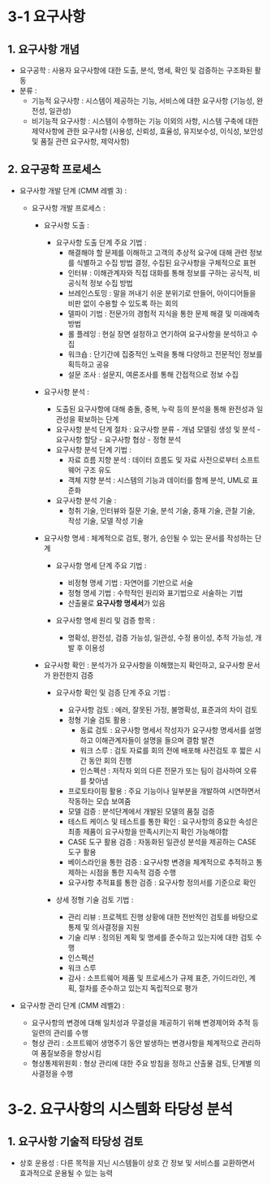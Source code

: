# 3-1 요구사항

## 1. 요구사항 개념
- 요구공학 : 사용자 요구사항에 대한 도출, 분석, 명세, 확인 및 검증하는 구조화된 활동
- 분류 :
    - 기능적 요구사항 : 시스템이 제공하는 기능, 서비스에 대한 요구사항 (기능성, 완전성, 일관성)
    - 비기능적 요구사항 : 시스템이 수행하는 기능 이외의 사항, 시스템 구축에 대한 제약사항에 관한 요구사항 (사용성, 신뢰성, 효율성, 유지보수성, 이식성, 보안성 및 품질 관련 요구사항, 제약사항)

## 2. 요구공학 프로세스
- 요구사항 개발 단계 (CMM 레벨 3) :
    - 요구사항 개발 프로세스 :
        - 요구사항 도출 : 
            - 요구사항 도출 단계 주요 기법 :
                - 해결해야 할 문제를 이해하고 고객의 추상적 요구에 대해 관련 정보를 식별하고 수집 방법 결정, 수집된 요구사항을 구체적으로 표현
                - 인터뷰 : 이해관계자와 직접 대화를 통해 정보를 구하는 공식적, 비공식적 정보 수집 방법
                - 브레인스토밍 : 말을 꺼내기 쉬운 분위기로 만들어, 아이디어들을 비판 없이 수용할 수 있도록 하는 회의
                - 델파이 기법 : 전문가의 경험적 지식을 통한 문제 해결 및 미래예측 방법
                - 롤 플레잉 : 현실 장면 설정하고 연기하여 요구사항을 분석하고 수집
                - 워크숍 : 단기간에 집중적인 노력을 통해 다양하고 전문적인 정보를 획득하고 공유
                - 설문 조사 : 설문지, 여론조사를 통해 간접적으로 정보 수집

        - 요구사항 분석 : 
            - 도출된 요구사항에 대해 충돌, 중복, 누락 등의 분석을 통해 완전성과 일관성을 확보하는 단계
            - 요구사항 분석 단계 절차 : 요구사항 분류 - 개념 모델링 생성 및 분석 - 요구사항 할당 - 요구사항 협상 - 정형 분석
            - 요구사항 분석 단계 기법 :
                - 자료 흐름 지향 분석 : 데이터 흐름도 및 자료 사전으로부터 소프트웨어 구조 유도
                - 객체 지향 분석 : 시스템의 기능과 데이터를 함께 분석, UML로 표준화
            - 요구사항 분석 기술 :
                - 청취 기술, 인터뷰와 질문 기술, 분석 기술, 중재 기술, 관찰 기술, 작성 기술, 모델 작성 기술

        - 요구사항 명세 : 체계적으로 검토, 평가, 승인될 수 있는 문서를 작성하는 단계
            - 요구사항 명세 단계 주요 기법 :
                - 비정형 명세 기법 : 자연어를 기반으로 서술
                - 정형 명세 기법 : 수학적인 원리와 표기법으로 서술하는 기법
                - 산출물로 **요구사항 명세서**가 있음
            
            - 요구사항 명세 원리 및 검증 항목 :
                - 명확성, 완전성, 검증 가능성, 일관성, 수정 용이성, 추적 가능성, 개발 후 이용성

        - 요구사항 확인 : 분석가가 요구사항을 이해했는지 확인하고, 요구사항 문서가 완전한지 검증
            - 요구사항 확인 및 검증 단계 주요 기법 :
                - 요구사항 검토 : 에러, 잘못된 가정, 불명확성, 표준과의 차이 검토
                - 정형 기술 검토 활용 :
                    - 동료 검토 : 요구사항 명세서 작성자가 요구사항 명세서를 설명하고 이해관계자들이 설명을 들으며 결함 발견
                    - 워크 스루 : 검토 자료를 회의 전에 배포해 사전검토 후 짧은 시간 동안 회의 진행
                    - 인스펙션 : 저작자 외의 다른 전문가 또는 팀이 검사하여 오류를 찾아냄
                - 프로토타이핑 활용 : 주요 기능이나 일부분을 개발하여 시연하면서 작동하는 모습 보여줌
                - 모델 검증 : 분석단계에서 개발된 모델의 품질 검증
                - 테스트 케이스 및 테스트를 통한 확인 : 요구사항의 중요한 속성은 최종 제품이 요구사항을 만족시키는지 확인 가능해야함
                - CASE 도구 활용 검증 : 자동화된 일관성 분석을 제공하는 CASE 도구 활용
                - 베이스라인을 통한 검증 : 요구사항 변경을 체계적으로 추적하고 통제하는 시점을 통한 지속적 검증 수행
                - 요구사항 추적표를 통한 검증 : 요구사항 정의서를 기준으로 확인
            
            - 상세 정형 기술 검토 기법 :
                - 관리 리뷰 : 프로젝트 진행 상황에 대한 전반적인 검토를 바탕으로 통제 및 의사결정을 지원
                - 기술 리부 : 정의된 계획 및 명세를 준수하고 있는지에 대한 검토 수행
                - 인스펙션
                - 워크 스루
                - 감사 : 소프트웨어 제품 및 프로세스가 규제 표준, 가이드라인, 계획, 절차를 준수하고 있는지 독립적으로 평가

- 요구사항 관리 단계 (CMM 레벨2) :
    - 요구사항의 변경에 대해 일치성과 무결성을 제공하기 위해 변경제어와 추적 등 일련의 관리를 수행
    - 형상 관리 : 소프트웨어 생명주기 동안 발생하는 변경사항을 체계적으로 관리하여 품질보증을 향상시킴
    - 형상통제위원회 : 형상 관리에 대한 주요 방침을 정하고 산출물 검토, 단계별 의사결정을 수행

# 3-2. 요구사항의 시스템화 타당성 분석

## 1. 요구사항 기술적 타당성 검토
- 상호 운용성 : 다른 목적을 지닌 시스템들이 상호 간 정보 및 서비스를 교환하면서 효과적으로 운용될 수 있는 능력
